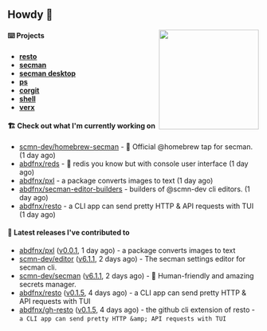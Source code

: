 ## Howdy 👋

<img align="right" src="https://github.com/abdfnx.png" width="200">

#### ⌨️ Projects

- [**resto**](https://github.com/abdfnx/resto)
- [**secman**](https://github.com/scmn-dev/secman)
- [**secman desktop**](https://github.com/scmn-dev/desktop)
- [**ps**](https://github.com/scmn-dev/ps)
- [**corgit**](https://github.com/abdfnx/corgit)
- [**shell**](https://github.com/abdfnx/shell)
- [**verx**](https://github.com/abdfnx/verx)

#### 🏗️ Check out what I'm currently working on


- [scmn-dev/homebrew-secman](https://github.com/scmn-dev/homebrew-secman) - 🧬 Official @homebrew tap for secman. (1 day ago)
- [abdfnx/reds](https://github.com/abdfnx/reds) - 🎲 redis you know but with console user interface (1 day ago)
- [abdfnx/pxl](https://github.com/abdfnx/pxl) - a package converts images to text (1 day ago)
- [abdfnx/secman-editor-builders](https://github.com/abdfnx/secman-editor-builders) - builders of @scmn-dev cli editors. (1 day ago)
- [abdfnx/resto](https://github.com/abdfnx/resto) - a CLI app can send pretty HTTP &amp; API requests with TUI (1 day ago)

#### 🔭 Latest releases I've contributed to

- [abdfnx/pxl](https://github.com/abdfnx/pxl) ([v0.0.1](https://github.com/abdfnx/pxl/releases/tag/v0.0.1), 1 day ago) - a package converts images to text
- [scmn-dev/editor](https://github.com/scmn-dev/editor) ([v6.1.1](https://github.com/scmn-dev/editor/releases/tag/v6.1.1), 2 days ago) - The secman settings editor for secman cli.
- [scmn-dev/secman](https://github.com/scmn-dev/secman) ([v6.1.1](https://github.com/scmn-dev/secman/releases/tag/v6.1.1), 2 days ago) - 👊 Human-friendly and amazing secrets manager.
- [abdfnx/resto](https://github.com/abdfnx/resto) ([v0.1.5](https://github.com/abdfnx/resto/releases/tag/v0.1.5), 4 days ago) - a CLI app can send pretty HTTP &amp; API requests with TUI
- [abdfnx/gh-resto](https://github.com/abdfnx/gh-resto) ([v0.1.5](https://github.com/abdfnx/gh-resto/releases/tag/v0.1.5), 4 days ago) - the github cli extension of resto - `a CLI app can send pretty HTTP &amp; API requests with TUI`
